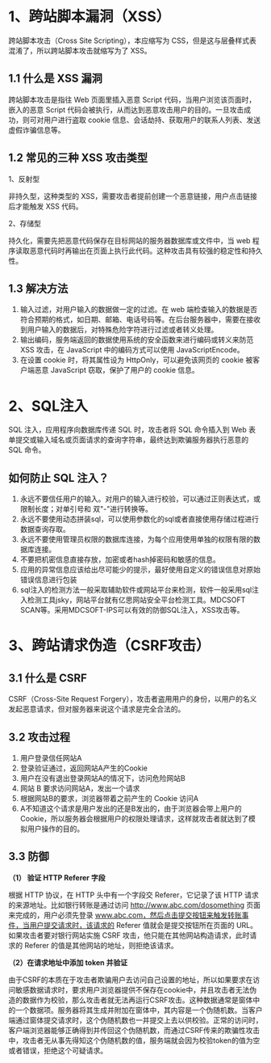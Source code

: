 # 
# 1、跨站脚本漏洞（XSS）

跨站脚本攻击（Cross Site Scripting），本应缩写为 CSS，但是这与层叠样式表混淆了，所以跨站脚本攻击就缩写为了 XSS。

## 1.1 什么是 XSS 漏洞

跨站脚本攻击是指往 Web 页面里插入恶意 Script 代码，当用户浏览该页面时，嵌入的恶意 Script 代码会被执行，从而达到恶意攻击用户的目的。一旦攻击成功，则可对用户进行盗取 cookie 信息、会话劫持、获取用户的联系人列表、发送虚假诈骗信息等。

## 1.2 常见的三种 XSS 攻击类型

1、反射型

非持久型，这种类型的 XSS，需要攻击者提前创建一个恶意链接，用户点击链接后才能触发 XSS 代码。

2、存储型

持久化，需要先把恶意代码保存在目标网站的服务器数据库或文件中，当 web 程序读取恶意代码时再输出在页面上执行此代码。这种攻击具有较强的稳定性和持久性。

## 1.3 解决方法

1. 输入过滤，对用户输入的数据做一定的过滤。在 web 端检查输入的数据是否符合预期的格式，如日期、邮箱、电话号码等。在后台服务器中，需要在接收到用户输入的数据后，对特殊危险字符进行过滤或者转义处理。
2. 输出编码，服务端返回的数据使用系统的安全函数来进行编码或转义来防范 XSS 攻击，在 JavaScript 中的编码方式可以使用 JavaScriptEncode。
3. 在设置 cookie 时，将其属性设为 HttpOnly，可以避免该网页的 cookie 被客户端恶意 JavaScript 窃取，保护了用户的 cookie 信息。



# 2、SQL注入

SQL 注入，应用程序向数据库传递 SQL 时，攻击者将 SQL 命令插入到 Web 表单提交或输入域名或页面请求的查询字符串，最终达到欺骗服务器执行恶意的 SQL 命令。

## 如何防止 SQL 注入？

1. 永远不要信任用户的输入。对用户的输入进行校验，可以通过正则表达式，或限制长度；对单引号和 双"-"进行转换等。
2. 永远不要使用动态拼装sql，可以使用参数化的sql或者直接使用存储过程进行数据查询存取。
3. 永远不要使用管理员权限的数据库连接，为每个应用使用单独的权限有限的数据库连接。
4. 不要把机密信息直接存放，加密或者hash掉密码和敏感的信息。
5. 应用的异常信息应该给出尽可能少的提示，最好使用自定义的错误信息对原始错误信息进行包装
6. sql注入的检测方法一般采取辅助软件或网站平台来检测，软件一般采用sql注入检测工具jsky，网站平台就有亿思网站安全平台检测工具。MDCSOFT SCAN等。采用MDCSOFT-IPS可以有效的防御SQL注入，XSS攻击等。



# 3、跨站请求伪造（CSRF攻击）

## 3.1 什么是 CSRF

CSRF（Cross-Site Request Forgery），攻击者盗用用户的身份，以用户的名义发起恶意请求，但对服务器来说这个请求是完全合法的。

## 3.2 攻击过程

1. 用户登录信任网站A
2. 登录验证通过，返回网站A产生的Cookie
3. 用户在没有退出登录网站A的情况下，访问危险网站B
4. 网站 B 要求访问网站A，发出一个请求
5. 根据网站B的要求，浏览器带着之前产生的 Cookie 访问A
6. A不知道这个请求是用户发出的还是B发出的，由于浏览器会带上用户的Cookie，所以服务器会根据用户的权限处理请求，这样就攻击者就达到了模拟用户操作的目的。

## 3.3 防御

**（1） 验证 HTTP Referer 字段**

根据 HTTP 协议，在 HTTP 头中有一个字段交 Referer，它记录了该 HTTP 请求的来源地址。比如银行转账是通过访问 http://www.abc.com/dosomething 页面来完成的，用户必须先登录 www.abc.com，然后点击提交按钮来触发转账事件，当用户提交请求时，该请求的 Referer 值就会是提交按钮所在页面的 URL。如果攻击者要对银行网站实施 CSRF 攻击，他只能在其他网站构造请求，此时请求的 Referer 的值是其他网站的地址，则拒绝该请求。

**（2）在请求地址中添加 token 并验证**

由于CSRF的本质在于攻击者欺骗用户去访问自己设置的地址，所以如果要求在访问敏感数据请求时，要求用户浏览器提供不保存在cookie中，并且攻击者无法伪造的数据作为校验，那么攻击者就无法再运行CSRF攻击。这种数据通常是窗体中的一个数据项。服务器将其生成并附加在窗体中，其内容是一个伪随机数。当客户端通过窗体提交请求时，这个伪随机数也一并提交上去以供校验。正常的访问时，客户端浏览器能够正确得到并传回这个伪随机数，而通过CSRF传来的欺骗性攻击中，攻击者无从事先得知这个伪随机数的值，服务端就会因为校验token的值为空或者错误，拒绝这个可疑请求。


